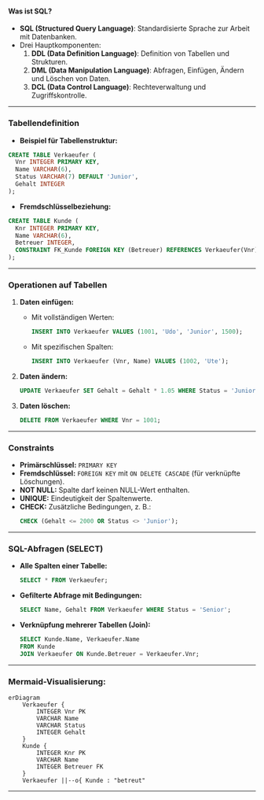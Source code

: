 
#### **Was ist SQL?**
- **SQL (Structured Query Language)**: Standardisierte Sprache zur Arbeit mit Datenbanken.
- Drei Hauptkomponenten:
  1. **DDL (Data Definition Language)**: Definition von Tabellen und Strukturen.
  2. **DML (Data Manipulation Language)**: Abfragen, Einfügen, Ändern und Löschen von Daten.
  3. **DCL (Data Control Language)**: Rechteverwaltung und Zugriffskontrolle.

---

### **Tabellendefinition**
- **Beispiel für Tabellenstruktur:**
```sql
CREATE TABLE Verkaeufer (
  Vnr INTEGER PRIMARY KEY,
  Name VARCHAR(6),
  Status VARCHAR(7) DEFAULT 'Junior',
  Gehalt INTEGER
);
```

- **Fremdschlüsselbeziehung:**
```sql
CREATE TABLE Kunde (
  Knr INTEGER PRIMARY KEY,
  Name VARCHAR(6),
  Betreuer INTEGER,
  CONSTRAINT FK_Kunde FOREIGN KEY (Betreuer) REFERENCES Verkaeufer(Vnr)
);
```

---

### **Operationen auf Tabellen**

1. **Daten einfügen:**
   - Mit vollständigen Werten:
     ```sql
     INSERT INTO Verkaeufer VALUES (1001, 'Udo', 'Junior', 1500);
     ```
   - Mit spezifischen Spalten:
     ```sql
     INSERT INTO Verkaeufer (Vnr, Name) VALUES (1002, 'Ute');
     ```

2. **Daten ändern:**
   ```sql
   UPDATE Verkaeufer SET Gehalt = Gehalt * 1.05 WHERE Status = 'Junior';
   ```

3. **Daten löschen:**
   ```sql
   DELETE FROM Verkaeufer WHERE Vnr = 1001;
   ```

---

### **Constraints**
- **Primärschlüssel:** `PRIMARY KEY`
- **Fremdschlüssel:** `FOREIGN KEY` mit `ON DELETE CASCADE` (für verknüpfte Löschungen).
- **NOT NULL:** Spalte darf keinen NULL-Wert enthalten.
- **UNIQUE:** Eindeutigkeit der Spaltenwerte.
- **CHECK:** Zusätzliche Bedingungen, z. B.:
  ```sql
  CHECK (Gehalt <= 2000 OR Status <> 'Junior');
  ```

---

### **SQL-Abfragen (SELECT)**
- **Alle Spalten einer Tabelle:**
  ```sql
  SELECT * FROM Verkaeufer;
  ```
- **Gefilterte Abfrage mit Bedingungen:**
  ```sql
  SELECT Name, Gehalt FROM Verkaeufer WHERE Status = 'Senior';
  ```
- **Verknüpfung mehrerer Tabellen (Join):**
  ```sql
  SELECT Kunde.Name, Verkaeufer.Name
  FROM Kunde
  JOIN Verkaeufer ON Kunde.Betreuer = Verkaeufer.Vnr;
  ```

---

### **Mermaid-Visualisierung:**


```mermaid
erDiagram
    Verkaeufer {
        INTEGER Vnr PK
        VARCHAR Name
        VARCHAR Status
        INTEGER Gehalt
    }
    Kunde {
        INTEGER Knr PK
        VARCHAR Name
        INTEGER Betreuer FK
    }
    Verkaeufer ||--o{ Kunde : "betreut"
```

---

